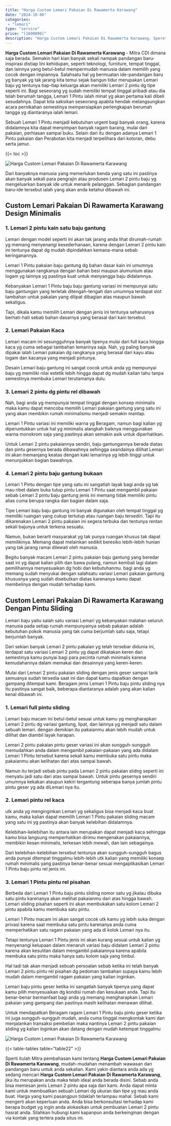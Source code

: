 ```yaml
---
title: "Harga Custom Lemari Pakaian Di Rawamerta Karawang"
date: "2024-10-06"
categories:
 - "lemari"
type: "service"
price: "[1600000]"
description: "Harga Custom Lemari Pakaian Di Rawamerta Karawang. Spereti itulah Mitra pembahasan kami tentang **Harga Custom Lemari Pakaian Di Rawamerta Karawang**, mudah-..."
---
```


**Harga Custom Lemari Pakaian Di Rawamerta Karawang** - Mitra CDI dimana saja berada. Semakin hari kian banyak sekali nampak pandangan baru-inspirasi distiap lini kehidupan, seperti teknologi, furniture, tempat tinggal, dan lainnya yang betul-betul mempermudah manusia dalam memilih yang cocok dengan impiannya. Salahsatu hal yg bermuatan ide-pandangan baru yg banyak yg tak jarang kita temui sejak bangun tidur merupakan Lemari baju yg tentunya tiap-tiap keluarga akan memiliki Lemari 2 pintu dg tipe seperti ini. Bagi seseorang yg sudah memiliki tempat tinggal pribadi atau dia telah berumah tangga, Lemari 1 Pintu ialah minat yg akan pertama kali dibeli sesudahnya. Dapat kita saksikan seseorang apabila hendak melangsungkan acara pernikahan semestinya mempersiapkan perlengkapan berumah tangga yg diantaranya ialah lemari.

Sebuah Lemari 1 Pintu menjadi kebutuhan urgent bagi banyak orang, karena didalamnya kita dapat menyimpan banyak ragam barang, mulai dari pakaian, perhiasan sampai buku. Selain dari itu dengan adanya Lemari 1 Pintu pakaian dan Perabotan kita menjadi terpelihara dari kotoran, debu serta jamur.

{{< toc >}}

![Harga Custom Lemari Pakaian Di Rawamerta Karawang](/images/mebel/lemari-umum-007.jpg)

Dari banyaknya manusia yang memerlukan benda yang satu ini pastinya akan banyak sekali para pengrajin atau produsen Lemari 2 pintu baju yg mengeluarkan banyak ide untuk menarik pelanggan. Sebagian pandangan baru-ide tersebut ialah yang akan anda ketahui dibawah ini.

## Custom Lemari Pakaian Di Rawamerta Karawang Design Minimalis

### 1\. Lemari 2 pintu kain satu baju gantung

Lemari dengan model seperti ini akan tak jarang anda lihat dirumah-rumah yg memang menyenangi kesederhanaan, karena dengan Lemari 2 pintu kain ini tentunya dapat dg mudah dipindahkan kemana-mana sebab keringanannya.

Lemari 1 Pintu pakaian baju gantung dg bahan dasar kain ini umumnya menggunakan rangkanya dengan bahan besi maupun alumunium atau logam yg lainnya yg pastinya kuat untuk menyangga baju didalamnya.

Kebanyakan Lemari 1 Pintu baju baju gantung variasi ini mempunyai satu baju gantungan yang terletak ditengah-tengah dan umumnya terdapat slot tambahan untuk pakaian yang dilipat dibagian atas maupun bawah sekaligus.

Tapi, dikala kamu memilih Lemari dengan jenis ini tentunya seharusnya berhati-hati sebab bahan dasarnya yang berasal dari kain tersebut.

### 2\. Lemari Pakaian Kaca

Lemari macam ini sesungguhnya banyak tipenya mulai dari full kaca hingga kaca yg cuma sebagai tambahan lemarinya saja. Nah, yg paling banyak dipakai ialah Lemari pakaian dg rangkanya yang berasal dari kayu atau logam dan kacanya yang menjadi pintunya.

Desain Lemari baju gantung ini sangat cocok untuk anda yg mempunyai baju yg memiliki nilai estetik lebih hingga dapat dg mudah kalian tahu tanpa semestinya membuka Lemari terutamanya dulu.

### 3\. Lemari 2 pintu dg pintu rel dibawah

Nah, bagi anda yg mempunyai tempat tinggal dengan konsep minimalis maka kamu dapat mencoba memilih Lemari pakaian gantung yang satu ini yang akan membikin rumah minimalismu menjadi semakin mantap.

Lemari 1 Pintu variasi ini memiliki warna yg Beragam, namun bagi kalian yg diperuntukkan untuk hal yg minimalis alangkah baiknya menggunakan warna monokrom saja yang pastinya akan semakin asik untuk diperhatikan.

Untuk Lemari 2 pintu pakaiannya sendiri, baju gantungannya berada diatas dan pintu gesernya berada dibawahnya sehingga seandainya dilihat Lemari ini akan memanjang keatas dengan kaki lemarinya yg lebih tinggi untuk menunjukkan bagian bawahnya.

### 4\. Lemari 2 pintu baju gantung bukaan

Lemari 1 Pintu dengan tipe yang satu ini sangatlah layak bagi anda yg tak mau ribet dalam buka tutup pintu Lemari 1 Pintu saat mengambil pakaian sebab Lemari 2 pintu baju gantung jenis ini memang tidak memiliki pintu alias cuma berupa rangka dan bagian dalam saja.

Tipe Lemari baju baju gantung ini banyak digunakan oleh tempat tinggal yg memiliki ruangan yang cukup tertutup atau ruangan baju tersediri. Tapi itu dikarenakan Lemari 2 pintu pakaian ini segera terbuka dan tentunya rentan sekali bajunya untuk terkena sesuatu.

Namun, bukan berarti masyarakat yg tak punya ruangan khusus tak dapat memilikinya. Memang dapat melainkan sedikit beresiko lebih-lebih hunian yang tak jarang ramai dilewati oleh manusia.

Begitu banyak macam Lemari 2 pintu pakaian baju gantung yang beredar saat ini yg dapat kalian pilih dan bawa pulang, namun kembali lagi dalam pemilihannya menyesuaikan dg hobi dan kebutuhanmu. bagi anda yg memang sudah menyukai dengan salahsatu variasi Lemari pakaian gantung khususnya yang sudah disebutkan diatas karenanya kamu dapat membelinya dengan mudah terhadap kami.

## Custom Lemari Pakaian Di Rawamerta Karawang Dengan Pintu Sliding

Lemari baju yaitu salah satu variasi Lemari yg kebanyakan malahan seluruh manusia pada setiap rumah mempunyainya sebab pakaian adalah kebutuhan pokok manusia yang tak cuma berjumlah satu saja, tetapi berjumlah banyak.

Dari sekian banyak Lemari 2 pintu pakaian yg telah tersebar didunia ini, terdapat satu variasi Lemari 2 pintu yg dapat dikatakan keren dan semestinya kamu punyai bagi para pecinta rumah minimalis karena kemudahannya dalam memakai dan desainnya yang keren-keren.

Mulai dari Lemari 2 pintu pakaian sliding dengan jenis geser sampai tarik semuanya sudah tersedia saat ini dan dapat kamu dapatkan dengan gampang ditempat kami. Beragam jenis Lemari 1 Pintu baju pintu sliding nya itu pastinya sangat baik, beberapa diantaranya adalah yang akan kalian kenal dibawah ini.

### 1\. Lemari full pintu sliding

Lemari baju macam ini betul-betul sesuai untuk kamu yg mengharapkan Lemari 2 pintu dg variasi gantung, lipat, dan lainnya yg menjadi satu dalam sebuah lemari. dengan demikian itu pakaianmu akan lebih mudah untuk dilihat dan diambil layak harapan.

Lemari 2 pintu pakaian pintu geser variasi ini akan sungguh-sungguh memudahkan anda dalam mengambil pakaian-pakaian yang ada didalam Lemari 1 Pintu tersebut karena sekali kamu membuka satu pintu maka pakaianmu akan kelihatan dari atas sampai bawah.

Namun itu terjadi sebab pintu pada Lemari 2 pintu pakaian slidng seperti ini menyatu jadi satu dari atas sampai bawah. Untuk pintu gesernya sendiri umumnya kekakan ataupun kekiri tergantung seberapa banya jumlah pintu pintu geser yg ada diLemari nya itu.

### 2\. Lemari pintu rel kaca

utk anda yg menginginkan Lemari yg sekaligus bisa menjadi kaca buat kamu, maka kalian dapat memilih Lemari 1 Pintu pakaian sliding macam yang satu ini yg pastinya akan banyak kelebihan didalamnya.

Kelebihan-kelebihan itu antara lain merupakan dapat menjadi kaca sehingga kamu bisa langsung memperhatikan dirimu mengenakan pakaiannya, membikin kesan minimalis, terkesan lebih mewah, dan lain sebagainya.

Dari kelebihan-kelebihan tersebut tentunya akan sungguh-sungguh bagus anda punyai ditempat tinggalmu lebih-lebih utk kalian yang memiliki konsep rumah minimalis yang pastinya benar-benar sesuai mengaplikasikan Lemari 1 Pintu baju pintu rel jenis ini.

### 3\. Lemari 1 Pintu pintu rel pisahan

Berbeda dari Lemari 1 Pintu baju pintu sliding nomor satu yg jikalau dibuka satu pintu karenanya akan melihat pakaianmu dari atas hingga bawah. Lemari sliding pisahan seperti ini akan membukakan satu kolom Lemari 2 pintu apabila kamu membuka satu pintu.

Lemari 1 Pintu macam ini akan sangat cocok utk kamu yg lebih suka dengan privasi karena saat membuka satu pintu karenanya anda cuma memperhatikan satu ragam pakaian yang ada di kolok Lemari nya itu.

Tetapi tentunya Lemari 1 Pintu jenis ini akan kurang sesuai untuk kalian yg menyenangi kelupaan dalam menaruh variasi baju didalam Lemari 2 pintu karena akan kesulitan dalam mengambil pakaiannya karena apabila membuka satu pintu maka hanya satu kolom saja yang timbul.

Hal tadi tak akan menjadi sebuah persoalan sebab ketika ini telah banyak Lemari 2 pintu pintu rel pisahan dg pedoman tambahan supaya kamu lebih mudah dalam mengambil ragam pakaian yang kalian inginkan.

Lemari baju pintu geser ketika ini sangatlah banyak tipenya yang dapat kamu pilih menyesuaikan dg kondisi rumah dan kesukaan anda. Tapi itu benar-benar bermanfaat bagi anda yg memang mengharapkan Lemari pakaian yang gampang dan pastinya masih kelihatan menawan dilihat.

Untuk mendapatkan Beragam ragam Lemari 1 Pintu baju pintu geser ketika ini juga sungguh-sungguh mudah, anda cuma tinggal mengkontak kami dan menjalankan transaksi pembelian maka nantinya Lemari 2 pintu pakaian sliding yg kalian inginkan akan datang dengan mudah ketempat tinggalmu

![Harga Custom Lemari Pakaian Di Rawamerta Karawang](/images/mebel/lemari-buku-004.jpg)

{{< table-tables table="table22" >}}

Sperti itulah Mitra pembahasan kami tentang **Harga Custom Lemari Pakaian Di Rawamerta Karawang**, mudah-mudahan menambah wawasan dan pandangan baru untuk anda sekalian. Kami yakin diantara anda ada yg sedang mencari **Harga Custom Lemari Pakaian Di Rawamerta Karawang**, jika itu merupakan anda maka telah ideal anda berada disini. Sebab anda bisa memesan jenis Lemari 2 pintu apa saja dari kami. Anda dapat minta kami untuk membuatkan sebuah Lemari dg ukuran dan tipe yg mau anda buat. Harga yang kami pasangpun tidaklah terlampau mahal. Sebab kami mengerti akan keperluan anda. Anda bisa berkonsultasi terhadap kami berapa budget yg ingin anda alokasikan untuk pembuatan Lemari 2 pintu hasrat anda. Silahkan hubungi kami kapanpun anda berkeinginan dengan via kontak yang tertera pada situs ini.
